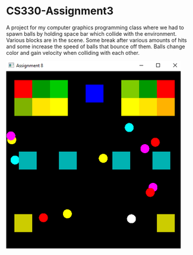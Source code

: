 # CS330-Assignment3
A project for my computer graphics programming class where we had to spawn balls by holding space bar which collide with the environment. Various blocks are in the scene. Some break after various amounts of hits and some increase the speed of balls that bounce off them. Balls change color and gain velocity when colliding with each other.

![Image of bouncing balls hitting blocks](/Assignment8Screenshot.PNG)

